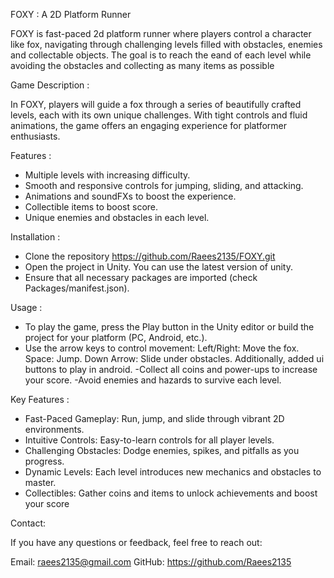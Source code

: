 FOXY : A 2D Platform Runner

FOXY is fast-paced 2d platform runner where players control a character like fox, navigating through challenging levels filled with obstacles, enemies and collectable objects. The goal is to reach the eand of each level while avoiding the obstacles and collecting as many items as possible

Game Description : 

In FOXY, players will guide a fox through a series of beautifully crafted levels, each with its own unique challenges. With tight controls and fluid animations, the game offers an engaging experience for platformer enthusiasts.

Features :
- Multiple levels with increasing difficulty.
- Smooth and responsive controls for jumping, sliding, and attacking.
- Animations and soundFXs to boost the experience. 
- Collectible items to boost score.
- Unique enemies and obstacles in each level.

Installation :
- Clone the repository https://github.com/Raees2135/FOXY.git
- Open the project in Unity. You can use the latest version of unity.
- Ensure that all necessary packages are imported (check Packages/manifest.json).

Usage :

- To play the game, press the Play button in the Unity editor or build the project for your platform (PC, Android, etc.).
- Use the arrow keys to control movement:
  Left/Right: Move the fox.
  Space: Jump.
  Down Arrow: Slide under obstacles.
  Additionally, added ui buttons to play in android.
 -Collect all coins and power-ups to increase your score.
 -Avoid enemies and hazards to survive each level.

Key Features :

- Fast-Paced Gameplay: Run, jump, and slide through vibrant 2D environments.
- Intuitive Controls: Easy-to-learn controls for all player levels.
- Challenging Obstacles: Dodge enemies, spikes, and pitfalls as you progress.
- Dynamic Levels: Each level introduces new mechanics and obstacles to master.
- Collectibles: Gather coins and items to unlock achievements and boost your score

Contact:

If you have any questions or feedback, feel free to reach out:

Email: raees2135@gmail.com
GitHub: https://github.com/Raees2135
